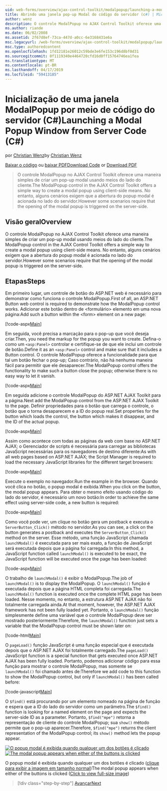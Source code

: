```yaml
---
uid: web-forms/overview/ajax-control-toolkit/modalpopup/launching-a-modal-popup-window-from-server-code-cs
title: Abrindo uma janela pop-up Modal do código do servidor (c#) | Microsoft Docs
author: wenz
description: O controle ModalPopup no AJAX Control Toolkit oferece uma maneira simples de criar um pop-up modal usando meios do lado do cliente. No entanto, alguns cenários exigem que o...
ms.author: riande
ms.date: 06/02/2008
ms.assetid: 2f67d8ef-73ca-447d-a0cc-6e3168431e6a
msc.legacyurl: /web-forms/overview/ajax-control-toolkit/modalpopup/launching-a-modal-popup-window-from-server-code-cs
msc.type: authoredcontent
ms.openlocfilehash: 1fd12181e26012c59bde3e6fe153c196d8bf0d31
ms.sourcegitcommit: 0f1119340e4464720cfd16d0ff15764746ea1fea
ms.translationtype: MT
ms.contentlocale: pt-BR
ms.lasthandoff: 04/17/2019
ms.locfileid: "59413185"
---
```

# <a name="launching-a-modal-popup-window-from-server-code-c"></a><span data-ttu-id="1d93a-104">Inicialização de uma janela ModalPopup por meio de código do servidor (C#)</span><span class="sxs-lookup"><span data-stu-id="1d93a-104">Launching a Modal Popup Window from Server Code (C#)</span></span>

<span data-ttu-id="1d93a-105">por [Christian Wenz](https://github.com/wenz)</span><span class="sxs-lookup"><span data-stu-id="1d93a-105">by [Christian Wenz](https://github.com/wenz)</span></span>

<span data-ttu-id="1d93a-106">[Baixar o código](http://download.microsoft.com/download/2/4/0/24052038-f942-4336-905b-b60ae56f0dd5/ModalPopup1.cs.zip) ou [baixar PDF](http://download.microsoft.com/download/b/6/a/b6ae89ee-df69-4c87-9bfb-ad1eb2b23373/modalpopup1CS.pdf)</span><span class="sxs-lookup"><span data-stu-id="1d93a-106">[Download Code](http://download.microsoft.com/download/2/4/0/24052038-f942-4336-905b-b60ae56f0dd5/ModalPopup1.cs.zip) or [Download PDF](http://download.microsoft.com/download/b/6/a/b6ae89ee-df69-4c87-9bfb-ad1eb2b23373/modalpopup1CS.pdf)</span></span>

> <span data-ttu-id="1d93a-107">O controle ModalPopup no AJAX Control Toolkit oferece uma maneira simples de criar um pop-up modal usando meios do lado do cliente.</span><span class="sxs-lookup"><span data-stu-id="1d93a-107">The ModalPopup control in the AJAX Control Toolkit offers a simple way to create a modal popup using client-side means.</span></span> <span data-ttu-id="1d93a-108">No entanto, alguns cenários exigem que a abertura do popup modal é acionada no lado do servidor.</span><span class="sxs-lookup"><span data-stu-id="1d93a-108">However some scenarios require that the opening of the modal popup is triggered on the server-side.</span></span>


## <a name="overview"></a><span data-ttu-id="1d93a-109">Visão geral</span><span class="sxs-lookup"><span data-stu-id="1d93a-109">Overview</span></span>

<span data-ttu-id="1d93a-110">O controle ModalPopup no AJAX Control Toolkit oferece uma maneira simples de criar um pop-up modal usando meios do lado do cliente.</span><span class="sxs-lookup"><span data-stu-id="1d93a-110">The ModalPopup control in the AJAX Control Toolkit offers a simple way to create a modal popup using client-side means.</span></span> <span data-ttu-id="1d93a-111">No entanto, alguns cenários exigem que a abertura do popup modal é acionada no lado do servidor.</span><span class="sxs-lookup"><span data-stu-id="1d93a-111">However some scenarios require that the opening of the modal popup is triggered on the server-side.</span></span>

## <a name="steps"></a><span data-ttu-id="1d93a-112">Etapas</span><span class="sxs-lookup"><span data-stu-id="1d93a-112">Steps</span></span>

<span data-ttu-id="1d93a-113">Em primeiro lugar, um controle de botão do ASP.NET web é necessário para demonstrar como funciona o controle ModalPopup.</span><span class="sxs-lookup"><span data-stu-id="1d93a-113">First of all, an ASP.NET Button web control is required to demonstrate how the ModalPopup control works.</span></span> <span data-ttu-id="1d93a-114">Adicionar este botão dentro de &lt;formulário&gt; elemento em uma nova página:</span><span class="sxs-lookup"><span data-stu-id="1d93a-114">Add such a button within the &lt;form&gt; element on a new page:</span></span>

[!code-aspx[Main](launching-a-modal-popup-window-from-server-code-cs/samples/sample1.aspx)]

<span data-ttu-id="1d93a-115">Em seguida, você precisa a marcação para o pop-up que você deseja criar.</span><span class="sxs-lookup"><span data-stu-id="1d93a-115">Then, you need the markup for the popup you want to create.</span></span> <span data-ttu-id="1d93a-116">Defina-o como um `<asp:Panel>` controlar e certifique-se de que ele inclui um controle de botão.</span><span class="sxs-lookup"><span data-stu-id="1d93a-116">Define it as an `<asp:Panel>` control and make sure that it includes a Button control.</span></span> <span data-ttu-id="1d93a-117">O controle ModalPopup oferece a funcionalidade para que tal um botão fechar o pop-up; Caso contrário, não há nenhuma maneira fácil para permitir que ele desaparecer.</span><span class="sxs-lookup"><span data-stu-id="1d93a-117">The ModalPopup control offers the functionality to make such a button close the popup; otherwise there is no easy way to let it vanish.</span></span>

[!code-aspx[Main](launching-a-modal-popup-window-from-server-code-cs/samples/sample2.aspx)]

<span data-ttu-id="1d93a-118">Em seguida adicione o controle ModalPopup do ASP.NET AJAX Toolkit para a página.</span><span class="sxs-lookup"><span data-stu-id="1d93a-118">Next add the ModalPopup control from the ASP.NET AJAX Toolkit to the page.</span></span> <span data-ttu-id="1d93a-119">Definir propriedades para o botão que carrega o controle, o botão que o torna desaparecem e a ID do popup real.</span><span class="sxs-lookup"><span data-stu-id="1d93a-119">Set properties for the button which loads the control, the button which makes it disappear, and the ID of the actual popup.</span></span>

[!code-aspx[Main](launching-a-modal-popup-window-from-server-code-cs/samples/sample3.aspx)]

<span data-ttu-id="1d93a-120">Assim como acontece com todas as páginas da web com base no ASP.NET AJAX; o Gerenciador de scripts é necessária para carregar as bibliotecas JavaScript necessárias para os navegadores de destino diferente:</span><span class="sxs-lookup"><span data-stu-id="1d93a-120">As with all web pages based on ASP.NET AJAX; the Script Manager is required to load the necessary JavaScript libraries for the different target browsers:</span></span>

[!code-aspx[Main](launching-a-modal-popup-window-from-server-code-cs/samples/sample4.aspx)]

<span data-ttu-id="1d93a-121">Execute o exemplo no navegador.</span><span class="sxs-lookup"><span data-stu-id="1d93a-121">Run the example in the browser.</span></span> <span data-ttu-id="1d93a-122">Quando você clica no botão, o popup modal é exibida.</span><span class="sxs-lookup"><span data-stu-id="1d93a-122">When you click on the button, the modal popup appears.</span></span> <span data-ttu-id="1d93a-123">Para obter o mesmo efeito usando código do lado do servidor, é necessário um novo botão:</span><span class="sxs-lookup"><span data-stu-id="1d93a-123">In order to achieve the same effect using server-side code, a new button is required:</span></span>

[!code-aspx[Main](launching-a-modal-popup-window-from-server-code-cs/samples/sample5.aspx)]

<span data-ttu-id="1d93a-124">Como você pode ver, um clique no botão gera um postback e executa o `ServerButton_Click()` método no servidor.</span><span class="sxs-lookup"><span data-stu-id="1d93a-124">As you can see, a click on the button generates a postback and executes the `ServerButton_Click()` method on the server.</span></span> <span data-ttu-id="1d93a-125">Esse método, uma função JavaScript chamada `launchModal()` é executada para ser mais exato, a função de JavaScript será executada depois que a página foi carregada:</span><span class="sxs-lookup"><span data-stu-id="1d93a-125">In this method, a JavaScript function called `launchModal()` is executed to be exact, the JavaScript function will be executed once the page has been loaded:</span></span>

[!code-aspx[Main](launching-a-modal-popup-window-from-server-code-cs/samples/sample6.aspx)]

<span data-ttu-id="1d93a-126">O trabalho de `launchModal()` é exibir o ModalPopup.</span><span class="sxs-lookup"><span data-stu-id="1d93a-126">The job of `launchModal()` is to display the ModalPopup.</span></span> <span data-ttu-id="1d93a-127">O `launchModal()` função é executada depois que a página HTML completa foi carregada.</span><span class="sxs-lookup"><span data-stu-id="1d93a-127">The `launchModal()` function is executed once the complete HTML page has been loaded.</span></span> <span data-ttu-id="1d93a-128">Nesse momento, no entanto, a estrutura ASP.NET AJAX não foi totalmente carregada ainda.</span><span class="sxs-lookup"><span data-stu-id="1d93a-128">At that moment, however, the ASP.NET AJAX framework has not been fully loaded yet.</span></span> <span data-ttu-id="1d93a-129">Portanto, o `launchModal()` função simplesmente define uma variável que o controle ModalPopup deve ser mostrado posteriormente:</span><span class="sxs-lookup"><span data-stu-id="1d93a-129">Therefore, the `launchModal()` function just sets a variable that the ModalPopup control must be shown later on:</span></span>

[!code-html[Main](launching-a-modal-popup-window-from-server-code-cs/samples/sample7.html)]

<span data-ttu-id="1d93a-130">O `pageLoad()` função JavaScript é uma função especial que é executada depois que o ASP.NET AJAX foi totalmente carregado.</span><span class="sxs-lookup"><span data-stu-id="1d93a-130">The `pageLoad()` JavaScript function is a special function that gets executed once ASP.NET AJAX has been fully loaded.</span></span> <span data-ttu-id="1d93a-131">Portanto, podemos adicionar código para essa função para mostrar o controle ModalPopup, mas somente se `launchModal()` foi chamado antes de:</span><span class="sxs-lookup"><span data-stu-id="1d93a-131">Therefore we add code to this function to show the ModalPopup control, but only if `launchModal()` has been called before:</span></span>

[!code-javascript[Main](launching-a-modal-popup-window-from-server-code-cs/samples/sample8.js)]

<span data-ttu-id="1d93a-132">O `$find()` está procurando por um elemento nomeado na página de função e espera que a ID do lado do servidor como um parâmetro.</span><span class="sxs-lookup"><span data-stu-id="1d93a-132">The `$find()` function is looking for a named element on the page and expects the server-side ID as a parameter.</span></span> <span data-ttu-id="1d93a-133">Portanto, `$find("mpe")` retorna a representação de cliente do controle ModalPopup; sua `show()` método permite que o pop-up aparecer.</span><span class="sxs-lookup"><span data-stu-id="1d93a-133">Therefore, `$find("mpe")` returns the client representation of the ModalPopup control; its `show()` method lets the popup appear.</span></span>


<span data-ttu-id="1d93a-134">[![O popup modal é exibida quando qualquer um dos botões é clicado](launching-a-modal-popup-window-from-server-code-cs/_static/image2.png)](launching-a-modal-popup-window-from-server-code-cs/_static/image1.png)</span><span class="sxs-lookup"><span data-stu-id="1d93a-134">[![The modal popup appears when either of the buttons is clicked](launching-a-modal-popup-window-from-server-code-cs/_static/image2.png)](launching-a-modal-popup-window-from-server-code-cs/_static/image1.png)</span></span>

<span data-ttu-id="1d93a-135">O popup modal é exibida quando qualquer um dos botões é clicado ([clique para exibir a imagem em tamanho normal](launching-a-modal-popup-window-from-server-code-cs/_static/image3.png))</span><span class="sxs-lookup"><span data-stu-id="1d93a-135">The modal popup appears when either of the buttons is clicked ([Click to view full-size image](launching-a-modal-popup-window-from-server-code-cs/_static/image3.png))</span></span>

> [!div class="step-by-step"]
> [<span data-ttu-id="1d93a-136">Avançar</span><span class="sxs-lookup"><span data-stu-id="1d93a-136">Next</span></span>](using-modalpopup-with-a-repeater-control-cs.md)
